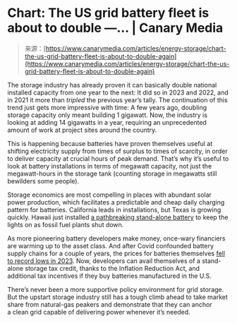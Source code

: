 <!--yml
category: 未分类
date: 2024-05-27 14:48:53
-->

# Chart: The US grid battery fleet is about to double —… | Canary Media

> 来源：[https://www.canarymedia.com/articles/energy-storage/chart-the-us-grid-battery-fleet-is-about-to-double-again](https://www.canarymedia.com/articles/energy-storage/chart-the-us-grid-battery-fleet-is-about-to-double-again)

The storage industry has already proven it can basically double national installed capacity from one year to the next: It did so in 2023 and 2022, and in 2021 it more than *tripled* the previous year’s tally. The continuation of this trend just gets more impressive with time: A few years ago, doubling storage capacity only meant building 1 gigawatt. Now, the industry is looking at adding 14 gigawatts in a year, requiring an unprecedented amount of work at project sites around the country.

This is happening because batteries have proven themselves useful at shifting electricity supply from times of surplus to times of scarcity, in order to deliver capacity at crucial hours of peak demand. That’s why it’s useful to look at battery installations in terms of megawatt capacity, not just the megawatt-hours in the storage tank (counting storage in megawatts still bewilders some people).

Storage economics are most compelling in places with abundant solar power production, which facilitates a predictable and cheap daily charging pattern for batteries. California leads in installations, but Texas is growing quickly. Hawaii just installed [a pathbreaking stand-alone battery](https://www.canarymedia.com/articles/energy-storage/a-huge-battery-has-replaced-hawaiis-last-coal-plant) to keep the lights on as fossil fuel plants shut down.

As more pioneering battery developers make money, once-wary financiers are warming up to the asset class. And after Covid confounded battery supply chains for a couple of years, the prices for batteries themselves [fell to record lows in 2023](https://www.canarymedia.com/articles/batteries/chart-lithium-ion-battery-prices-are-falling-again). Now, developers can avail themselves of a stand-alone storage tax credit, thanks to the Inflation Reduction Act, and additional tax incentives if they buy batteries manufactured in the U.S.

There’s never been a more supportive policy environment for grid storage. But the upstart storage industry still has a tough climb ahead to take market share from natural-gas peakers and demonstrate that they can anchor a clean grid capable of delivering power whenever it’s needed.